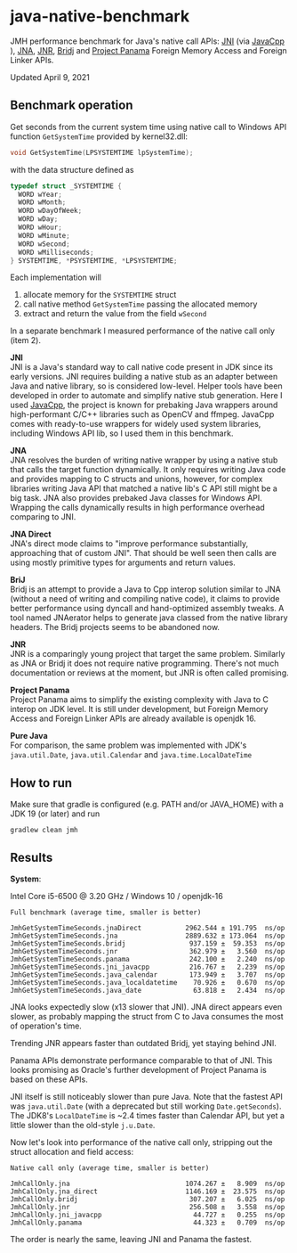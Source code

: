 # java-native-benchmark
JMH performance benchmark for Java's native call APIs: [JNI](https://docs.oracle.com/en/java/javase/12/docs/specs/jni/index.html) (via [JavaCpp](https://github.com/bytedeco/javacpp) ), [JNA](https://github.com/java-native-access/jna), [JNR](https://github.com/jnr/jnr-ffi), [Bridj](https://github.com/nativelibs4java/BridJ) and [Project Panama](http://openjdk.java.net/projects/panama/) Foreign Memory Access and Foreign Linker APIs.

Updated April 9, 2021

## Benchmark operation ##
Get seconds from the current system time using native call to Windows API function `GetSystemTime` provided by kernel32.dll:

````cpp
void GetSystemTime(LPSYSTEMTIME lpSystemTime);
````
with the data structure defined as
````cpp
typedef struct _SYSTEMTIME {
  WORD wYear;
  WORD wMonth;
  WORD wDayOfWeek;
  WORD wDay;
  WORD wHour;
  WORD wMinute;
  WORD wSecond;
  WORD wMilliseconds;
} SYSTEMTIME, *PSYSTEMTIME, *LPSYSTEMTIME;
````
Each implementation will
1. allocate memory for the `SYSTEMTIME` struct
2. call native method `GetSystemTime` passing the allocated memory
3. extract and return the value from the field `wSecond`

In a separate benchmark I measured performance of the native call only  (item 2).

**JNI**     
JNI is a Java's standard way to call native code present in JDK since its early versions. JNI requires building a native stub as an adapter between Java and native library, so is considered low-level. Helper tools have been developed in order to automate and simplify native stub generation. Here I used [JavaCpp](https://github.com/bytedeco/javacpp), the project is known for prebaking Java wrappers around high-performant C/C++ libraries such as OpenCV and ffmpeg.
JavaCpp comes with ready-to-use wrappers for widely used system libraries, including Windows API lib, so I used them in this benchmark.

**JNA**     
JNA resolves the burden of writing native wrapper by using a native stub that calls the target function dynamically. It only requires writing Java code and provides mapping to C structs and unions, however, for complex libraries writing Java API that matched a native lib's C API still might be a big task. JNA also provides prebaked Java classes for Windows API. Wrapping the calls dynamically results in high performance overhead comparing to JNI.

**JNA Direct**    
JNA's direct mode claims to "improve performance substantially, approaching that of custom JNI". That should be well seen then calls are using mostly primitive types for arguments and return values.   

**BriJ**     
Bridj is an attempt to provide a Java to Cpp interop solution similar to JNA (without a need of writing and compiling native code), it claims to provide better performance using dyncall and hand-optimized assembly tweaks. A tool named JNAerator helps to generate java classed from the native library headers. The Bridj projects seems to be abandoned now.

**JNR**     
JNR is a comparingly young project that target the same problem. Similarly as JNA or Bridj it does not require native programming. There's not much documentation or reviews at the moment, but JNR is often called promising.

**Project Panama**     
Project Panama aims to simplify the existing complexity with Java to C interop on JDK level. It is still under development, but Foreign Memory Access and Foreign Linker APIs are already available is openjdk 16.

**Pure Java**    
For comparison, the same problem was implemented with JDK's `java.util.Date`, `java.util.Calendar` and `java.time.LocalDateTime`

## How to run ##

Make sure that gradle is configured (e.g. PATH and/or JAVA_HOME) with a JDK 19 (or later) and run
````
gradlew clean jmh
````

## Results ##

**System**:  

Intel Core i5-6500 @ 3.20 GHz / Windows 10 / openjdk-16
```
Full benchmark (average time, smaller is better)

JmhGetSystemTimeSeconds.jnaDirect           2962.544 ± 191.795  ns/op
JmhGetSystemTimeSeconds.jna                 2889.632 ± 173.064  ns/op
JmhGetSystemTimeSeconds.bridj                937.159 ±  59.353  ns/op
JmhGetSystemTimeSeconds.jnr                  362.979 ±   3.560  ns/op
JmhGetSystemTimeSeconds.panama               242.100 ±   2.240  ns/op
JmhGetSystemTimeSeconds.jni_javacpp          216.767 ±   2.239  ns/op
JmhGetSystemTimeSeconds.java_calendar        173.949 ±   3.707  ns/op
JmhGetSystemTimeSeconds.java_localdatetime    70.926 ±   0.670  ns/op
JmhGetSystemTimeSeconds.java_date             63.818 ±   2.434  ns/op
```

JNA looks expectedly slow (x13 slower that JNI). JNA direct appears even slower, as probably mapping the struct from C to Java consumes the most of operation's time.

Trending JNR appears faster than outdated Bridj, yet staying behind JNI.

Panama APIs demonstrate performance comparable to that of JNI. This looks promising as Oracle's further development of Project Panama is based on these APIs. 

JNI itself is still noticeably slower than pure Java. Note that the fastest API was `java.util.Date` (with a deprecated but still working `Date.getSeconds`). The JDK8's `LocalDateTime` is ~2.4 times faster than Calendar API, but yet a little slower than the old-style `j.u.Date`.


Now let's look into performance of the native call only, stripping out the struct allocation and field access:

````
Native call only (average time, smaller is better)

JmhCallOnly.jna                             1074.267 ±   8.909  ns/op
JmhCallOnly.jna_direct                      1146.169 ±  23.575  ns/op
JmhCallOnly.bridj                            307.207 ±   6.025  ns/op
JmhCallOnly.jnr                              256.508 ±   3.558  ns/op
JmhCallOnly.jni_javacpp                       44.727 ±   0.255  ns/op
JmhCallOnly.panama                            44.323 ±   0.709  ns/op
````
The order is nearly the same, leaving JNI and Panama the fastest.
